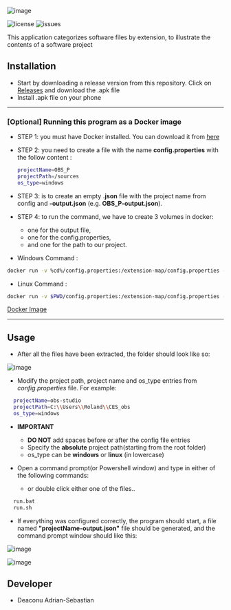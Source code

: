 
![image](https://user-images.githubusercontent.com/33568801/112197743-13d72200-8c15-11eb-9c23-f1d85fff7713.png)

![license](https://img.shields.io/github/license/Cryston98/extension_counter)
![issues](https://img.shields.io/github/issues/Cryston98/extension_counter)

This application  categorizes software files by extension, to illustrate the contents of a software project


## Installation

* Start by downloading a release version from this repository. Click on [Releases](https://github.com/Cryston98/extension_counter/releases "Go to Releases") and download the .apk file
* Install .apk file on your phone

***

 ### [Optional] Running this program as a Docker image
  * STEP 1: you must have Docker installed. You can download it from [here](https://www.docker.com/)
  * STEP 2: you need to create a file with the name **config.properties** with the follow content :
    ```bash
    projectName=OBS_P
    projectPath=/sources
    os_type=windows
    ```
  * STEP 3: is to create an empty **.json** file with the project name from config and **-output.json** (e.g. **OBS_P-output.json**). 
  * STEP 4: to run the command, we have to create 3 volumes in docker: 
    * one for the output file, 
    * one for the config.properties, 
    * and one for the path to our project.
   
   * Windows Command :
   
   ```bash
   docker run -v %cd%/config.properties:/extension-map/config.properties -v %cd%/OBS_P-output.json:/extension-map/OBS_P-output.json -v C:/Users/Ade_3/.dx-platform/projects/OBSP/repository/obs-studio:/sources cryston/extension-map:1.0
   ```
   
   * Linux Command : 
   ```bash
  docker run -v $PWD/config.properties:/extension-map/config.properties -v $PWD/OBS_P-output.json:/extension-map/OBS_P-output.json -v C:/Users/Ade_3/.dx-platform/projects/OBSP/repository/obs-studio:/sources cryston/extension-map:1.0
   ```
 [Docker Image](https://hub.docker.com/repository/docker/cryston/extension-map)

***
 
## Usage

* After all the files have been extracted, the folder should look like so:

![image](https://user-images.githubusercontent.com/33568801/112189544-c8207a80-8c0c-11eb-9275-b01644009864.png)



* Modify the project path, project name and os_type entries from *config.properties* file. For example:
```bash
  projectName=obs-studio
  projectPath=C:\\Users\\Roland\\CES_obs
  os_type=windows
```

* **IMPORTANT** 

   * **DO NOT** add spaces before or after the config file entries
   * Specify the **absolute** project path(starting from the root folder)
   * os_type can be **windows** or **linux** (in lowercase)

* Open a command prompt(or Powershell window) and type in either of the following commands:
   * or double click either one of the files..
  
```bash
  run.bat
  run.sh
```

* If everything was configured correctly, the program should start, a file named **"projectName-output.json"** file should be generated, and the command prompt window should like this:

![image](https://user-images.githubusercontent.com/33568801/112191042-43cef700-8c0e-11eb-916a-c1c737beabe5.png)


![image](https://user-images.githubusercontent.com/33568801/112190671-e8046e00-8c0d-11eb-908f-ff415c2f8d01.png)


## Developer

 * Deaconu Adrian-Sebastian
